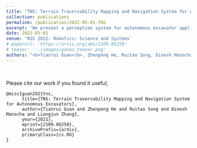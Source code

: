 ```yaml
---
title: "TNS: Terrain Traversability Mapping and Navigation System for Autonomous Excavators"
collection: publications
permalink: /publication/2022-05-01-TNS
excerpt: 'We present a perception system for autonomous excavator applications in an unstructured environment. Our system can adapt to changing environments and update the terrain information in real-time. Moreover, we present a novel dataset, the Complex Worksite Terrain (CWT) dataset, which consists of RGB images from construction sites with seven categories based on navigability. Our novel algorithms improve the mapping accuracy over previous SOTA methods by 4.17-30.48% and reduce MSE on the traversability map by 13.8-71.4%. We have combined our mapping approach with planning and control modules, and observe 49.3% improvement in the overall success rate.'
date: 2022-05-01
venue: 'RSS 2022: Robotics: Science and Systems'
# paperurl: 'https://arxiv.org/abs/2109.06250'
# teaser: '../images/ganav_teaser.png'
authors: "<b>Tianrui Guan</b>, Zhenpeng He, Ruitao Song, Dinesh Manocha, Liangjun Zhang"
---
```

<!-- <p style="text-align:center;">
<img src="../images/ganav_teaser.png" width="600">
</p> -->


<br>

Please cite our work if you found it useful,

```
@misc{guan2021tns,
      title={TNS: Terrain Traversability Mapping and Navigation System for Autonomous Excavators}, 
      author={Tianrui Guan and Zhenpeng He and Ruitao Song and Dinesh Manocha and Liangjun Zhang},
      year={2021},
      eprint={2109.06250},
      archivePrefix={arXiv},
      primaryClass={cs.RO}
}
```

